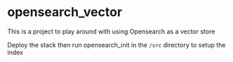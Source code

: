 # opensearch_vector
This is a project to play around with using Opensearch as a vector store


Deploy the stack then run opensearch_init in the `/src` directory to setup the index